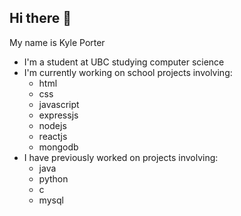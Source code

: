 ## Hi there 👋

<!--
**Porter-K/Porter-K** is a ✨ _special_ ✨ repository because its `README.md` (this file) appears on your GitHub profile.

Here are some ideas to get you started:

- 🔭 I’m currently working on ...
- 🌱 I’m currently learning ...
- 👯 I’m looking to collaborate on ...
- 🤔 I’m looking for help with ...
- 💬 Ask me about ...
- 📫 How to reach me: ...
- 😄 Pronouns: ...
- ⚡ Fun fact: ...
-->

My name is Kyle Porter
- I'm a student at UBC studying computer science
- I'm currently working on school projects involving:
  - html
  - css
  - javascript
  - expressjs
  - nodejs
  - reactjs
  - mongodb
- I have previously worked on projects involving:
  - java
  - python
  - c
  - mysql

